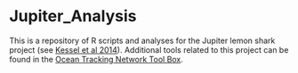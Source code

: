 Jupiter_Analysis
================

This is a repository of R scripts and analyses for the Jupiter lemon shark project (see [Kessel et al 2014](http://www.int-res.com/abstracts/meps/v514/p175-190/)). Additional tools related to this project can be found in the [Ocean Tracking Network Tool Box](http://members.oceantrack.org/data/otn-tool-box). 
